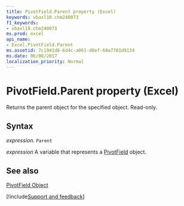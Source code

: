 ```yaml
---
title: PivotField.Parent property (Excel)
keywords: vbaxl10.chm240073
f1_keywords:
- vbaxl10.chm240073
ms.prod: excel
api_name:
- Excel.PivotField.Parent
ms.assetid: 7c1941d8-6d4c-a061-d8ef-68a7781d9134
ms.date: 06/08/2017
localization_priority: Normal
---
```



# PivotField.Parent property (Excel)

Returns the parent object for the specified object. Read-only.


## Syntax

_expression_. `Parent`

_expression_ A variable that represents a [PivotField](Excel.PivotField.md) object.


## See also


[PivotField Object](Excel.PivotField.md)

[!include[Support and feedback](~/includes/feedback-boilerplate.md)]